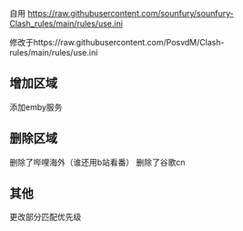 自用
https://raw.githubusercontent.com/sounfury/sounfury-Clash_rules/main/rules/use.ini

修改于https://raw.githubusercontent.com/PosvdM/Clash-rules/main/rules/use.ini

## 增加区域
添加emby服务

## 删除区域
 删除了哔哩海外（谁还用b站看番）
 删除了谷歌cn
## 其他

更改部分匹配优先级
